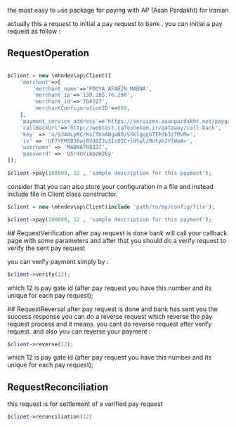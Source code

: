 the most easy to use package for paying with AP (Asan Pardakht) for iranian

actually this a request to initial a pay request to bank .
you can initial a pay request as follow :

## RequestOperation
```php

$client = new \mhndev\ap\Client([
    'merchant'=>[
        'merchant_name'=>'POOYA AFARIN MABNA',
        'merchant_ip'=>'130.185.76.200',
        'merchant_id'=>'768327',
        'merchantConfigurationID'=>608,
    ],
    'payment_service_address'=>'https://services.asanpardakht.net/paygate/merchantservices.asmx?WSDL',
    'callBackUrl'=>'http://webtest.cafeshekam.ir/gateway/call-back',
    'key' => 'u/S3A0LyRCrKsCTKoAWgwB0/SSKlgqqG7IFdk3z7MvM=',
    'iv' => 'UF7YFMSB36wj8Vd0ZJv3Ic0IC+idtwlz9utybJYlWoA=',
    'username' => 'MABNA768327',
    'password' => 'Q5r4UYi8poW2Ey'
]);

$client->pay(100000, 12 , 'sample description for this payment');

```

consider that you can also store your configuration in a file and instead include file in Client class constructor.

```php
$client = new \mhndev\ap\Client(include 'path/to/my/config/file');

$client->pay(100000, 12 , 'sample description for this payment');

```

‫‪## RequestVerification‬‬
after pay request is done bank will call your callback page with some parameters 
 and after that you should do a verify request to verify the sent pay request

you can verify payment simply by :
```php
$client->verify(12);
```
which 12 is pay gate id (after pay request you have this number and its unique for each pay request);

‫‪## RequestReversal‬‬
after pay request is done and bank has sent you the success response you can do a reverse request which reverse the pay request process and it means.
you cant do reverse request after verify request.
and also you can reverse your payment :

```php
$client->reverse(12);

```
which 12 is pay gate id (after pay request you have this number and its unique for each pay request);


## ‫‪RequestReconciliation‬‬

this request is for settlement of a verified pay request

```php
$clinet->reconciliation(12)
```
